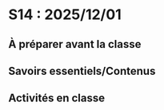 # S14 : 2025/12/01

## À préparer avant la classe


## Savoirs essentiels/Contenus


## Activités en classe
